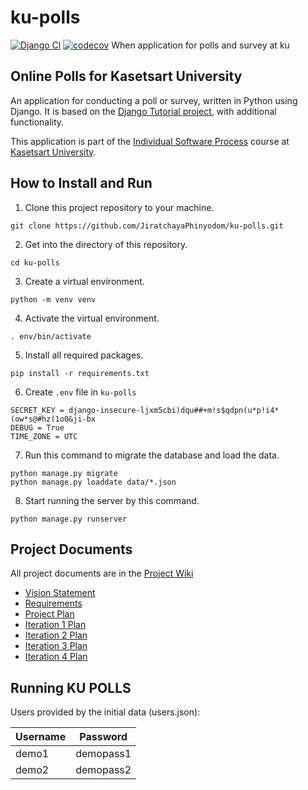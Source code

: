 # ku-polls
[![Django Cl](https://github.com/JiratchayaPhinyodom/ku-polls/actions/workflows/django.yml/badge.svg)](https://github.com/JiratchayaPhinyodom/ku-polls/actions/workflows/django.yml)
[![codecov](https://codecov.io/gh/JiratchayaPhinyodom/ku-polls/branch/master/graph/badge.svg?token=3QTY9SO6HF)](https://codecov.io/gh/JiratchayaPhinyodom/ku-polls)
When application for polls and survey at ku

## Online Polls for Kasetsart University

An application for conducting a poll or survey, written in Python using Django. It is based on the [Django Tutorial project](https://docs.djangoproject.com/en/4.1/intro/tutorial01/),
with additional functionality.

This application is part of the [Individual Software Process](https://cpske.github.io/ISP) course at [Kasetsart University](https://ku.ac.th).

## How to Install and Run

1. Clone this project repository to your machine.<br>
  ```
  git clone https://github.com/JiratchayaPhinyodom/ku-polls.git
  ```

2. Get into the directory of this repository.<br>
  ```
  cd ku-polls
  ```

3. Create a virtual environment.<br>
  ```
  python -m venv venv
  ```
4. Activate the virtual environment.<br>
  ```
  . env/bin/activate
  ```
5. Install all required packages.
  ```
  pip install -r requirements.txt
  ```
6. Create ```.env``` file in ```ku-polls```
  ```
  SECRET_KEY = django-insecure-ljxm5cbi)dqu##+m!s$qdpn(u*p!i4*(ow*s@#hz(1o0&ji-bx
  DEBUG = True
  TIME_ZONE = UTC
  ```
7. Run this command to migrate the database and load the data.
  ```
  python manage.py migrate
  python manage.py loaddate data/*.json
  ```
8. Start running the server by this command.
  ```
  python manage.py runserver
  ```
  
## Project Documents

All project documents are in the [Project Wiki](../../wiki/Home)

- [Vision Statement](../../wiki/Vision%20Statement)
- [Requirements](../../wiki/Requirements)
- [Project Plan](../../wiki/Development%20Plan)
- [Iteration 1 Plan](../../wiki/Iteration%201%20Plan)
- [Iteration 2 Plan](https://github.com/JiratchayaPhinyodom/ku-polls/wiki/Iteration-2-Plan)
- [Iteration 3 Plan](https://github.com/JiratchayaPhinyodom/ku-polls/wiki/Iteration-3-Plan)
- [Iteration 4 Plan](https://github.com/JiratchayaPhinyodom/ku-polls/wiki/Iteration-4-Plan)

## Running KU POLLS
Users provided by the initial data (users.json):

| Username  | Password  |
|-----------|-----------|
|   demo1   | demopass1 |
|   demo2   | demopass2 |

